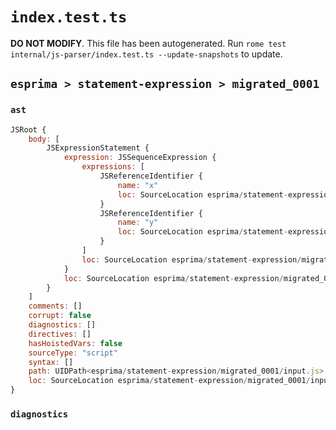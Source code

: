 # `index.test.ts`

**DO NOT MODIFY**. This file has been autogenerated. Run `rome test internal/js-parser/index.test.ts --update-snapshots` to update.

## `esprima > statement-expression > migrated_0001`

### `ast`

```javascript
JSRoot {
	body: [
		JSExpressionStatement {
			expression: JSSequenceExpression {
				expressions: [
					JSReferenceIdentifier {
						name: "x"
						loc: SourceLocation esprima/statement-expression/migrated_0001/input.js 1:0-1:1 (x)
					}
					JSReferenceIdentifier {
						name: "y"
						loc: SourceLocation esprima/statement-expression/migrated_0001/input.js 1:3-1:4 (y)
					}
				]
				loc: SourceLocation esprima/statement-expression/migrated_0001/input.js 1:0-1:4
			}
			loc: SourceLocation esprima/statement-expression/migrated_0001/input.js 1:0-1:4
		}
	]
	comments: []
	corrupt: false
	diagnostics: []
	directives: []
	hasHoistedVars: false
	sourceType: "script"
	syntax: []
	path: UIDPath<esprima/statement-expression/migrated_0001/input.js>
	loc: SourceLocation esprima/statement-expression/migrated_0001/input.js 1:0-2:0
}
```

### `diagnostics`

```

```
